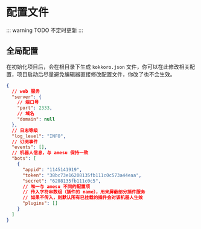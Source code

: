 # 配置文件

::: warning TODO
不定时更新
:::

## 全局配置

在初始化项目后，会在根目录下生成 `kokkoro.json` 文件，你可以在此修改相关配置，项目启动后尽量避免编辑器直接修改配置文件，你改了也不会生效。

```json
{
  // web 服务
  "server": {
    // 端口号
    "port": 2333,
    // 域名
    "domain": null
  },
  // 日志等级
  "log_level": "INFO",
  // 订阅事件
  "events": [],
  // 机器人信息，与 amesu 保持一致
  "bots": [
    {
      "appid": "1145141919",
      "token": "38bc73e16208135fb111c0c573a44eaa",
      "secret": "6208135fb111c0c5",
      // 唯一与 amesu 不同的配置项
      // 传入字符串数组（插件的 name），用来屏蔽部分插件服务
      // 如果不传入，则默认所有已挂载的插件会对该机器人生效
      "plugins": []
    }
  ]
}
```
